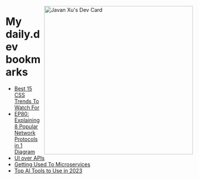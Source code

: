 
<a href="https://app.daily.dev/JavanXU"><img align="right" src="https://api.daily.dev/devcards/e45a150971844cd6959a94bb94e861ea.png?r=quw" width="400" alt="Javan Xu's Dev Card"/></a>

# My daily.dev bookmarks
<!-- daily.dev BOOKMARKS:START -->
- [Best 15 CSS Trends To Watch For](https://app.daily.dev/posts/tTqW40Xbq?utm_source=rss&utm_medium=bookmarks&utm_campaign=6ueXw3FRNQzpNtewCDbI6)
- [EP80: Explaining 8 Popular Network Protocols in 1 Diagram](https://app.daily.dev/posts/EIhQZp5JY?utm_source=rss&utm_medium=bookmarks&utm_campaign=6ueXw3FRNQzpNtewCDbI6)
- [UI over APIs](https://app.daily.dev/posts/9FKAcHI9Y?utm_source=rss&utm_medium=bookmarks&utm_campaign=6ueXw3FRNQzpNtewCDbI6)
- [Getting Used To Microservices](https://app.daily.dev/posts/ksZD5pV4e?utm_source=rss&utm_medium=bookmarks&utm_campaign=6ueXw3FRNQzpNtewCDbI6)
- [Top AI Tools to Use in 2023](https://app.daily.dev/posts/zuK12nuiP?utm_source=rss&utm_medium=bookmarks&utm_campaign=6ueXw3FRNQzpNtewCDbI6)
<!-- daily.dev BOOKMARKS:END -->
